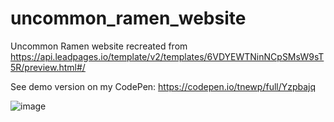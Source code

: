 # uncommon_ramen_website
Uncommon Ramen website recreated from https://api.leadpages.io/template/v2/templates/6VDYEWTNinNCpSMsW9sT5R/preview.html#/

See demo version on my CodePen: https://codepen.io/tnewp/full/Yzpbajq

![image](https://user-images.githubusercontent.com/57568456/111519298-525c7080-872d-11eb-918a-7c2cecbd6995.png)
